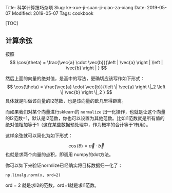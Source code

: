 Title: 科学计算技巧杂项
Slug: ke-xue-ji-suan-ji-qiao-za-xiang
Date: 2019-05-07
Modified: 2019-05-07
Tags: cookbook

[TOC]

## 计算余弦

按照 
$$
\cos(\theta) = \frac{\vec{a} \cdot \vec{b}}{\left | \vec{a} \right | \left | \vec{b} \right |
}
$$


然后上面的向量的绝对值，是高中的写法，更确切应该写作如下形式：
$$
\cos(\theta) = \frac{\vec{a} \cdot \vec{b}}{\left \| \vec{a} \right \|_2 \left \| \vec{b} \right \|_2
}
$$
具体就是叫做该向量的l2范数，也是该向量的欧几里得距离。

而如果我们对某个向量进行sklearn的 `normalize` 归一化操作，也就是让这个向量的l2范数=1，默认是l2范数，你也可以设置为其他范数。比如l1范数就是所有值的绝对值相加等于1（这在某些数据预处理中，作为概率的合计等于1有用）。

这样余弦就可以简化为如下形式：

$$
\cos(\theta) = \vec{a} \cdot \vec{b}
$$
也就是求两个向量的点积，即调用 numpy的dot方法。

你可以如下来验证normlize已经确实将目标数据归一化了：

```
np.linalg.norm(x, ord=2)
```

ord = 2 就是求l2的范数，ord=1就是求l1范数。